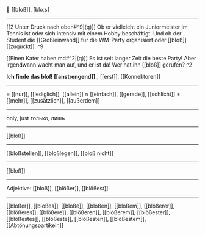 🤔 [[bloß]], [bloːs]

---
[[2 Unter Druck nach oben#^9|(q)]] Ob er vielleicht ein Juniormeister im Tennis ist oder sich intensiv mit einem Hobby beschäftigt. Und ob der Student die [[Großleinwand]] für die WM-Party organisiert oder [[bloß]] [[zuguckt]]. ^9

[[Einen Kater haben.md#^2|(q)]]  Es ist seit langer Zeit die beste Party! Aber irgendwann wacht man auf, und er ist da! Wer hat ihn [[bloß]] gerufen? ^2

**Ich finde das bloß [[anstrengend]].**, [[erst]], [[Konnektoren]]

---
= [[nur]], [[lediglich]], [[allein]]
≈ [[einfach]], [[gerade]], [[schlicht]]
≠ [[mehr]], [[zusätzlich]], [[außerdem]]

---
only, just
только, лишь

---
[[bloß]]

---
[[bloßstellen]], [[bloßlegen]], [[bloß nicht]]

---
[[bloß]]

---
Adjektive: [[bloß]], [[blößer]], [[blößest]]

---
[[bloßer]], [[bloßes]], [[bloße]], [[bloßen]], [[bloßem]], [[blößerer]], [[blößeres]], [[blößere]], [[blößeren]], [[blößerem]], [[blößester]], [[blößestes]], [[blößeste]], [[blößesten]], [[blößestem]], [[Abtönungspartikeln]]